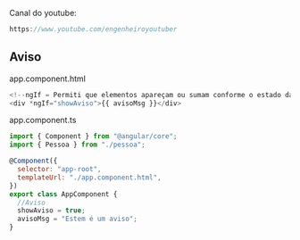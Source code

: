 Canal do youtube:

```js
https://www.youtube.com/engenheiroyoutuber
```

## Aviso

app.component.html

```js
<!--ngIf = Permiti que elementos apareçam ou sumam conforme o estado da condição é alterada-->
<div *ngIf="showAviso">{{ avisoMsg }}</div>
```

app.component.ts

```js
import { Component } from "@angular/core";
import { Pessoa } from "./pessoa";

@Component({
  selector: "app-root",
  templateUrl: "./app.component.html",
})
export class AppComponent {
  //Aviso
  showAviso = true;
  avisoMsg = "Estem é um aviso";
}
```
